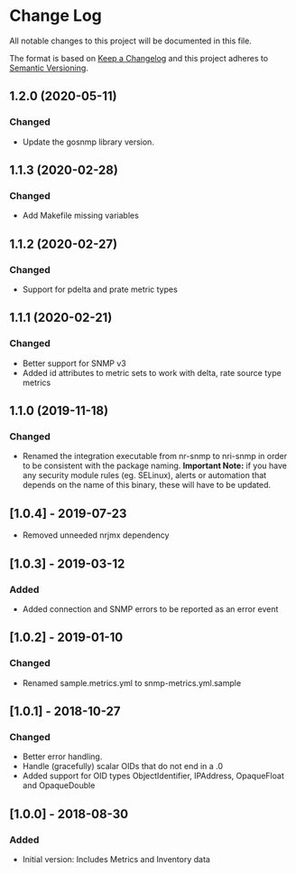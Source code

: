 # Change Log

All notable changes to this project will be documented in this file.

The format is based on [Keep a Changelog](http://keepachangelog.com/)
and this project adheres to [Semantic Versioning](http://semver.org/).

## 1.2.0 (2020-05-11)
### Changed
- Update the gosnmp library version.

## 1.1.3 (2020-02-28)
### Changed
- Add Makefile missing variables

## 1.1.2 (2020-02-27)
### Changed
- Support for pdelta and prate metric types

## 1.1.1 (2020-02-21)
### Changed
- Better support for SNMP v3
- Added id attributes to metric sets to work with delta, rate source type metrics

## 1.1.0 (2019-11-18)
### Changed
- Renamed the integration executable from nr-snmp to nri-snmp in order to be consistent with the package naming. **Important Note:** if you have any security module rules (eg. SELinux), alerts or automation that depends on the name of this binary, these will have to be updated.
## [1.0.4] - 2019-07-23
- Removed unneeded nrjmx dependency

## [1.0.3] - 2019-03-12

### Added

- Added connection and SNMP errors to be reported as an error event

## [1.0.2] - 2019-01-10

### Changed

- Renamed sample.metrics.yml to snmp-metrics.yml.sample

## [1.0.1] - 2018-10-27

### Changed

- Better error handling.
- Handle (gracefully) scalar OIDs that do not end in a .0
- Added support for OID types ObjectIdentifier, IPAddress, OpaqueFloat and OpaqueDouble

## [1.0.0] - 2018-08-30

### Added

- Initial version: Includes Metrics and Inventory data
